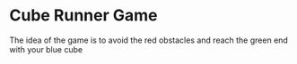 # Cube Runner Game
The idea of the game is to avoid the red obstacles and reach the green end with your blue cube
